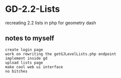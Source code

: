# GD-2.2-Lists
recreating 2.2 lists in php for geometry dash
## notes to myself
```
create login page
work on rewriting the getGJLevelLists.php endpoint
implement inside gd
upload lists page
make cool web ui interface
no bitches
```
